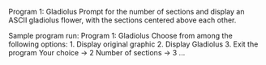 Program 1: Gladiolus
    Prompt for the number of sections and display
    an ASCII gladiolus flower, with the sections centered
    above each other.
    
Sample program run:
    Program 1: Gladiolus
    Choose from among the following options:
       1. Display original graphic
       2. Display Gladiolus
       3. Exit the program
    Your choice -> 2
    Number of sections -> 3
    ...
